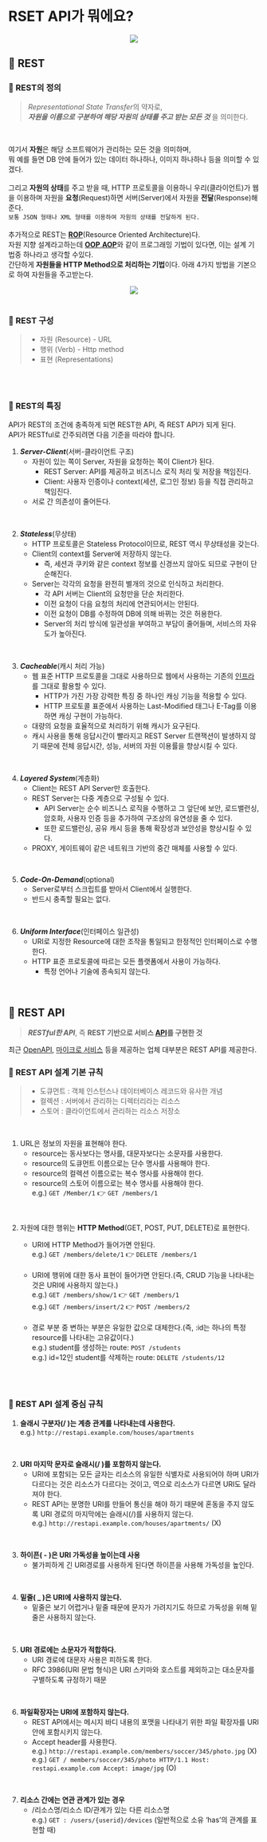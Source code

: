 # RSET API가 뭐에요?
<div align="center">
    <img src="rest.png">
</div>

## 🌈 REST
### 📍 REST의 정의
> *Representational State Transfer*의 약자로,<br>
***자원을 이름으로 구분하여 해당 자원의 상태를 주고 받는 모든 것*** 을 의미한다.

<br>

여기서 **자원**은 해당 소프트웨어가 관리하는 모든 것을 의미하며,<br>
뭐 예를 들면 DB 안에 들어가 있는 데이터 하나하나, 이미지 하나하나 등을 의미할 수 있겠다.<br><br>
그리고 **자원의 상태**를 주고 받을 때, HTTP 프로토콜을 이용하니 우리(클라이언트)가 웹을 이용하며 자원을 **요청**(Request)하면 서버(Server)에서 자원을 **전달**(Response)해준다.<br>
`보통 JSON 형태나 XML 형태를 이용하여 자원의 상태를 전달하게 된다.`
<br><br>
추가적으로 REST는 [**ROP**]()(Resource Oriented Architecture)다.<br>
자원 지향 설계라고하는데 [**OOP**](),[**AOP**]()와 같이 프로그래밍 기법이 있다면, 이는 설계 기법중 하나라고 생각할 수있다.<br>
간단하게 **자원들을 HTTP Method으로 처리하는 기법**이다. 아래 4가지 방법을 기본으로 하여 자원들을 주고받는다.<br>

<div align="center">
    <img src = "http_method.png">
</div>
<br>



### 📍 REST 구성
> * 자원 (Resource) - URL
> * 행위 (Verb) - Http method
> * 표현 (Representations)

<br><br>
### 📍 REST의 특징
API가 REST의 조건에 충족하게 되면 REST한 API, 즉 REST API가 되게 된다.<br>
API가 RESTful로 간주되려면 다음 기준을 따라야 합니다.<br>

1. ***Server-Client***(서버-클라이언트 구조)
    * 자원이 있는 쪽이 Server, 자원을 요청하는 쪽이 Client가 된다.
        * REST Server: API를 제공하고 비즈니스 로직 처리 및 저장을 책임진다.
        * Client: 사용자 인증이나 context(세션, 로그인 정보) 등을 직접 관리하고 책임진다.
    * 서로 간 의존성이 줄어든다.
<br>

2. ***Stateless***(무상태)
    * HTTP 프로토콜은 Stateless Protocol이므로, REST 역시 무상태성을 갖는다.
    * Client의 context를 Server에 저장하지 않는다.
        * 즉, 세션과 쿠키와 같은 context 정보를 신경쓰지 않아도 되므로 구현이 단순해진다.
    * Server는 각각의 요청을 완전히 별개의 것으로 인식하고 처리한다.
        * 각 API 서버는 Client의 요청만을 단순 처리한다.
        * 이전 요청이 다음 요청의 처리에 연관되어서는 안된다.
        * 이전 요청이 DB를 수정하여 DB에 의해 바뀌는 것은 허용한다.
        * Server의 처리 방식에 일관성을 부여하고 부담이 줄어들며, 서비스의 자유도가 높아진다.
<br>

3. ***Cacheable***(캐시 처리 가능)
    * 웹 표준 HTTP 프로토콜을 그대로 사용하므로 웹에서 사용하는 기존의 [인프라](https://github.com/songyouhyun/TIL/blob/master/ETC/ETC.md#%EC%9D%B8%ED%94%84%EB%9D%BC%EB%9E%80infrastructure)를 그대로 활용할 수 있다.
        * HTTP가 가진 가장 강력한 특징 중 하나인 캐싱 기능을 적용할 수 있다.
        * HTTP 프로토콜 표준에서 사용하는 Last-Modified 태그나 E-Tag를 이용하면 캐싱 구현이 가능하다.
    * 대량의 요청을 효율적으로 처리하기 위해 캐시가 요구된다.
    * 캐시 사용을 통해 응답시간이 빨라지고 REST Server 트랜잭션이 발생하지 않기 때문에 전체 응답시간, 성능, 서버의 자원 이용률을 향상시킬 수 있다.
<br>

4. ***Layered System***(계층화)
    * Client는 REST API Server만 호출한다.
    * REST Server는 다중 계층으로 구성될 수 있다.
        * API Server는 순수 비즈니스 로직을 수행하고 그 앞단에 보안, 로드밸런싱, 암호화, 사용자 인증 등을 추가하여 구조상의 유연성을 줄 수 있다.
        * 또한 로드밸런싱, 공유 캐시 등을 통해 확장성과 보안성을 향상시킬 수 있다.
    * PROXY, 게이트웨이 같은 네트워크 기반의 중간 매체를 사용할 수 있다.
<br>

5. ***Code-On-Demand***(optional)
    * Server로부터 스크립트를 받아서 Client에서 실행한다.
    * 반드시 충족할 필요는 없다.
<br>

6. ***Uniform Interface***(인터페이스 일관성)
    * URI로 지정한 Resource에 대한 조작을 통일되고 한정적인 인터페이스로 수행한다.
    * HTTP 표준 프로토콜에 따르는 모든 플랫폼에서 사용이 가능하다.
        * 특정 언어나 기술에 종속되지 않는다.
<br>


## 🌈 REST API
> ***RESTful한 API***, 즉 **REST 기반으로 서비스 [API](https://github.com/songyouhyun/TIL/blob/master/ETC/ETC.md#apiapplication-programming-interface%EB%9E%80)를 구현한 것**

최근 [OpenAPI](https://github.com/songyouhyun/TIL/blob/master/ETC/ETC.md#OpenAPI란), [마이크로 서비스](https://github.com/songyouhyun/TIL/blob/master/ETC/ETC.md#마이크로서비스란) 등을 제공하는 업체 대부분은 REST API를 제공한다.

### 📍 REST API 설계 기본 규칙
> * 도큐먼트 : 객체 인스턴스나 데이터베이스 레코드와 유사한 개념
> * 컬렉션 : 서버에서 관리하는 디렉터리라는 리소스
> * 스토어 : 클라이언트에서 관리하는 리소스 저장소

<br>

1. URL은 정보의 자원을 표현해야 한다.
    * resource는 동사보다는 명사를, 대문자보다는 소문자를 사용한다.
    * resource의 도큐먼트 이름으로는 단수 명사를 사용해야 한다.
    * resource의 컬렉션 이름으로는 복수 명사를 사용해야 한다.
    * resource의 스토어 이름으로는 복수 명사를 사용해야 한다.<br>
    e.g.) `GET /Member/1` 👉 `GET /members/1`
<br>

2. 자원에 대한 행위는 **HTTP Method**(GET, POST, PUT, DELETE)로 표현한다.
    * URI에 HTTP Method가 들어가면 안된다.<br>
    e.g.) `GET /members/delete/1` 👉 `DELETE /members/1`
    <br>
    
    * URI에 행위에 대한 동사 표현이 들어가면 안된다.(즉, CRUD 기능을 나타내는 것은 URI에 사용하지 않는다.)<br>
    e.g.) `GET /members/show/1` 👉 `GET /members/1`<br>
    e.g.) `GET /members/insert/2` 👉 `POST /members/2`
    <br>
    
    * 경로 부분 중 변하는 부분은 유일한 값으로 대체한다.(즉, :id는 하나의 특정 resource를 나타내는 고유값이다.)<br>
    e.g.) student를 생성하는 route: `POST /students`<br>
    e.g.) id=12인 student를 삭제하는 route: `DELETE /students/12`
    <br>
<br>

### 📍 REST API 설계 중심 규칙
1. **슬래시 구분자(/ )는 계층 관계를 나타내는데 사용한다.**<br>
    e.g.) `http://restapi.example.com/houses/apartments`
<br>

2. **URI 마지막 문자로 슬래시(/ )를 포함하지 않는다.**
    * URI에 포함되는 모든 글자는 리소스의 유일한 식별자로 사용되어야 하며 URI가 다르다는 것은 리소스가 다르다는 것이고, 역으로 리소스가 다르면 URI도 달라져야 한다.
    * REST API는 분명한 URI를 만들어 통신을 해야 하기 때문에 혼동을 주지 않도록 URI 경로의 마지막에는 슬래시(/)를 사용하지 않는다.<br>
    e.g.) `http://restapi.example.com/houses/apartments/` (X)
<br>

3. **하이픈( - )은 URI 가독성을 높이는데 사용**
    * 불가피하게 긴 URI경로를 사용하게 된다면 하이픈을 사용해 가독성을 높인다.
<br>

4. **밑줄( _ )은 URI에 사용하지 않는다.**
    * 밑줄은 보기 어렵거나 밑줄 때문에 문자가 가려지기도 하므로 가독성을 위해 밑줄은 사용하지 않는다.
<br>

5. **URI 경로에는 소문자가 적합하다.**
    * URI 경로에 대문자 사용은 피하도록 한다.
    * RFC 3986(URI 문법 형식)은 URI 스키마와 호스트를 제외하고는 대소문자를 구별하도록 규정하기 때문
<br>

6. **파일확장자는 URI에 포함하지 않는다.**
    * REST API에서는 메시지 바디 내용의 포맷을 나타내기 위한 파일 확장자를 URI 안에 포함시키지 않는다.
    * Accept header를 사용한다.<br>
    e.g.) `http://restapi.example.com/members/soccer/345/photo.jpg` (X)<br>
    e.g.) `GET / members/soccer/345/photo HTTP/1.1 Host: restapi.example.com Accept: image/jpg` (O)
<br>

7. **리소스 간에는 연관 관계가 있는 경우**
    * /리소스명/리소스 ID/관계가 있는 다른 리소스명<br>
    e.g.) `GET : /users/{userid}/devices` (일반적으로 소유 ‘has’의 관계를 표현할 때)
<br>
